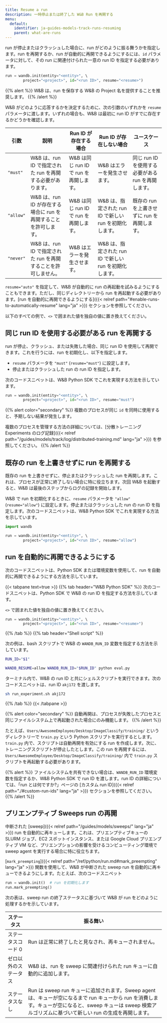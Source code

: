 ```yaml
---
title: Resume a run
description: 一時停止または終了した W&B Run を再開する
menu:
  default:
    identifier: ja-guides-models-track-runs-resuming
    parent: what-are-runs
---
```


run が停止またはクラッシュした場合に、run がどのように振る舞うかを指定します。run を再開するか、run が自動的に再開できるようにするには、`id` パラメータに対して、その run に関連付けられた一意の run ID を指定する必要があります。

```python
run = wandb.init(entity="<entity>", \ 
        project="<project>", id="<run ID>", resume="<resume>")
```

{{% alert %}}
W&B は、run を保存する W&B の Project 名を提供することを推奨します。
{{% /alert %}}

W&B がどのように応答するかを決定するために、次の引数のいずれかを `resume` パラメータに渡します。いずれの場合も、W&B は最初に run ID がすでに存在するかどうかを確認します。

|引数 | 説明 | Run ID が存在する場合 | Run ID が存在しない場合 | ユースケース |
| --- | --- | -- | --| -- |
| `"must"` | W&B は、run ID で指定された run を再開する必要があります。 | W&B は同じ run ID で run を再開します。 | W&B はエラーを発生させます。 | 同じ run ID を使用する必要がある run を再開します。 |
| `"allow"`| W&B は、run ID が存在する場合に run を再開することを許可します。 | W&B は同じ run ID で run を再開します。 | W&B は、指定された run ID で新しい run を初期化します。 | 既存の run を上書きせずに run を再開します。 |
| `"never"`| W&B は、run ID で指定された run を再開することを許可しません。 | W&B はエラーを発生させます。 | W&B は、指定された run ID で新しい run を初期化します。 | |

`resume="auto"` を指定して、W&B が自動的に run の再起動を試みるようにすることもできます。ただし、同じディレクトリーから run を再起動する必要があります。[run を自動的に再開できるようにする]({{< relref path="#enable-runs-to-automatically-resume" lang="ja" >}}) セクションを参照してください。

以下のすべての例で、`<>` で囲まれた値を独自の値に置き換えてください。

## 同じ run ID を使用する必要がある run を再開する
run が停止、クラッシュ、または失敗した場合、同じ run ID を使用して再開できます。これを行うには、run を初期化し、以下を指定します。

* `resume` パラメータを `"must"` (`resume="must"`) に設定します。
* 停止またはクラッシュした run の run ID を指定します。

次のコードスニペットは、W&B Python SDK でこれを実現する方法を示しています。

```python
run = wandb.init(entity="<entity>", \ 
        project="<project>", id="<run ID>", resume="must")
```

{{% alert color="secondary" %}}
複数のプロセスが同じ `id` を同時に使用すると、予期しない結果が発生します。

複数のプロセスを管理する方法の詳細については、[分散トレーニング Experiments のログ記録]({{< relref path="/guides/models/track/log/distributed-training.md" lang="ja" >}}) を参照してください。
{{% /alert %}}

## 既存の run を上書きせずに run を再開する
既存の run を上書きせずに、停止またはクラッシュした run を再開します。これは、プロセスが正常に終了しない場合に特に役立ちます。次回 W&B を起動すると、W&B は最後のステップからログの記録を開始します。

W&B で run を初期化するときに、`resume` パラメータを `"allow"` (`resume="allow"`) に設定します。停止またはクラッシュした run の run ID を指定します。次のコードスニペットは、W&B Python SDK でこれを実現する方法を示しています。

```python
import wandb

run = wandb.init(entity="<entity>", \ 
        project="<project>", id="<run ID>", resume="allow")
```

## run を自動的に再開できるようにする
次のコードスニペットは、Python SDK または環境変数を使用して、run を自動的に再開できるようにする方法を示しています。

{{< tabpane text=true >}}
  {{% tab header="W&B Python SDK" %}}
次のコードスニペットは、Python SDK で W&B の run ID を指定する方法を示しています。

`<>` で囲まれた値を独自の値に置き換えてください。

```python
run = wandb.init(entity="<entity>", \ 
        project="<project>", id="<run ID>", resume="<resume>")
```  
  {{% /tab %}}
  {{% tab header="Shell script" %}}

次の例は、bash スクリプトで W&B の `WANDB_RUN_ID` 変数を指定する方法を示しています。

```bash title="run_experiment.sh"
RUN_ID="$1"

WANDB_RESUME=allow WANDB_RUN_ID="$RUN_ID" python eval.py
```
ターミナル内で、W&B の run ID と共にシェルスクリプトを実行できます。次のコードスニペットは、run ID `akj172` を渡します。

```bash
sh run_experiment.sh akj172 
```

{{% /tab %}}
{{< /tabpane >}}

{{% alert color="secondary" %}}
自動再開は、プロセスが失敗したプロセスと同じファイルシステム上で再起動された場合にのみ機能します。
{{% /alert %}}

たとえば、`Users/AwesomeEmployee/Desktop/ImageClassify/training/` というディレクトリーで `train.py` という Python スクリプトを実行するとします。`train.py` 内で、スクリプトは自動再開を有効にする run を作成します。次に、トレーニングスクリプトが停止したとします。この run を再開するには、`Users/AwesomeEmployee/Desktop/ImageClassify/training/` 内で `train.py` スクリプトを再起動する必要があります。

{{% alert %}}
ファイルシステムを共有できない場合は、`WANDB_RUN_ID` 環境変数を指定するか、W&B Python SDK で run ID を渡します。run ID の詳細については、「run とは何ですか?」ページの [カスタム run ID]({{< relref path="./#custom-run-ids" lang="ja" >}}) セクションを参照してください。
{{% /alert %}}

## プリエンプティブ Sweeps run の再開
中断された [sweep]({{< relref path="/guides/models/sweeps/" lang="ja" >}}) run を自動的に再キューします。これは、プリエンプティブキューの SLURM ジョブ、EC2 スポットインスタンス、または Google Cloud プリエンプティブ VM など、プリエンプションの影響を受けるコンピューティング環境で sweep agent を実行する場合に特に役立ちます。

[`mark_preempting`]({{< relref path="/ref/python/run.md#mark_preempting" lang="ja" >}}) 関数を使用して、W&B が中断された sweep run を自動的に再キューできるようにします。たとえば、次のコードスニペット

```python
run = wandb.init()  # run を初期化します
run.mark_preempting()
```
次の表は、sweep run の終了ステータスに基づいて W&B が run をどのように処理するかを示しています。

|ステータス| 振る舞い |
|------| ---------|
|ステータスコード 0| Run は正常に終了したと見なされ、再キューされません。 |
|ゼロ以外のステータス| W&B は、run を sweep に関連付けられた run キューに自動的に追加します。|
|ステータスなし| Run は sweep run キューに追加されます。Sweep agent は、キューが空になるまで run キューから run を消費します。キューが空になると、sweep キューは sweep 検索アルゴリズムに基づいて新しい run の生成を再開します。|
